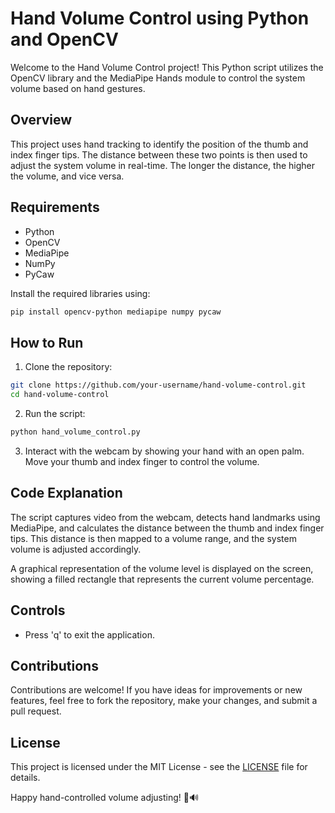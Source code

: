 # Hand Volume Control using Python and OpenCV

Welcome to the Hand Volume Control project! This Python script utilizes the OpenCV library and the MediaPipe Hands module to control the system volume based on hand gestures.

## Overview

This project uses hand tracking to identify the position of the thumb and index finger tips. The distance between these two points is then used to adjust the system volume in real-time. The longer the distance, the higher the volume, and vice versa.

## Requirements

- Python
- OpenCV
- MediaPipe
- NumPy
- PyCaw

Install the required libraries using:

```bash
pip install opencv-python mediapipe numpy pycaw
```

## How to Run

1. Clone the repository:

```bash
git clone https://github.com/your-username/hand-volume-control.git
cd hand-volume-control
```

2. Run the script:

```bash
python hand_volume_control.py
```

3. Interact with the webcam by showing your hand with an open palm. Move your thumb and index finger to control the volume.

## Code Explanation

The script captures video from the webcam, detects hand landmarks using MediaPipe, and calculates the distance between the thumb and index finger tips. This distance is then mapped to a volume range, and the system volume is adjusted accordingly.

A graphical representation of the volume level is displayed on the screen, showing a filled rectangle that represents the current volume percentage.

## Controls

- Press 'q' to exit the application.

## Contributions

Contributions are welcome! If you have ideas for improvements or new features, feel free to fork the repository, make your changes, and submit a pull request.

## License

This project is licensed under the MIT License - see the [LICENSE](LICENSE) file for details.

Happy hand-controlled volume adjusting! 🤚🔊
